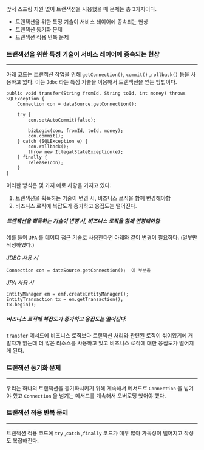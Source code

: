 
앞서 스프링 지원 없이 트랜잭션을 사용했을 때 문제는 총 3가지이다.


- 트랜잭션을 위한 특정 기술이 서비스 레이어에 종속되는 현상
- 트랜잭션 동기화 문제
- 트랜잭션 적용 반복 문제


### 트랜잭션을 위한 특정 기술이 서비스 레이어에 종속되는 현상
----


아래 코드는 트랜잭션 작업을 위해  `getConnection()`, `commit()` ,`rollback()` 등을 사용하고 있다. 
이는 `Jdbc` 라는 특정 기술을 이용해서 트랜잭션을 얻는 방법이다.

```
public void transfer(String fromId, String toId, int money) throws SQLException {  
    Connection con = dataSource.getConnection();  
  
    try {  
        con.setAutoCommit(false);
  
        bizLogic(con, fromId, toId, money);  
        con.commit(); 
    } catch (SQLException e) {  
        con.rollback();  
        throw new IllegalStateException(e);  
    } finally {  
        release(con);  
    }  
}
```


이러한 방식은 몇 가지 에로 사항을 가지고 있다.

1. 트랜잭션을 획득하는 기술이 변경 시, 비즈니스 로직을 함께 변경해야함
2. 비즈니스 로직에 복잡도가 증가하고 응집도는 떨어진다.


##### 트랜잭션을 획득하는 기술이 변경 시, 비즈니스 로직을 함께 변경해야함

예를 들어 `JPA` 를 데이터 접근 기술로 사용한다면 아래와 같이 변경이 필요하다. (일부만 작성하였다.)

*JDBC 사용 시*

```
Connection con = dataSource.getConnection();  이 부분을
```

*JPA 사용 시*

```
EntityManager em = emf.createEntityManager(); 
EntityTransaction tx = em.getTransaction();
tx.begin();
```



##### 비즈니스 로직에 복잡도가 증가하고 응집도는 떨어진다.

`transfer` 메서드에 비즈니스 로직보다 트랜잭션 처리와 관련된 로직이 섞여있기에 개발자가 읽는데 더 많은 리소스를 사용하고 있고 비즈니스 로직에 대한 응집도가 떨어지게 된다.


### 트랜잭션 동기화 문제
----

우리는 하나의 트랜잭션을 동기화시키기 위해 계속해서 메서드로 `Connection` 을 넘겨야 했고 `Connection` 을 넘기는 메서드를 계속해서 오버로딩 했어야 했다.


### 트랜잭션 적용 반복 문제
---
트랜잭션 적용 코드에 `try` ,`catch` ,`finally` 코드가 매우 많아 가독성이 떨어지고 작성도 복잡해진다.

